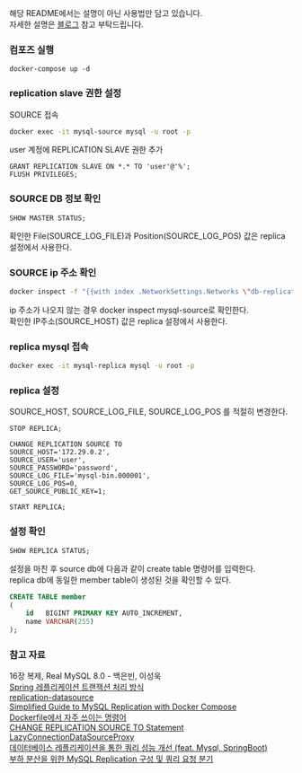 해당 README에서는 설명이 아닌 사용법만 담고 있습니다.  
자세한 설명은 [블로그]((https://greeng00se.github.io/db-replication)) 참고 부탁드립니다.

### 컴포즈 실행

```
docker-compose up -d
```

### replication slave 권한 설정

SOURCE 접속

```bash
docker exec -it mysql-source mysql -u root -p
```

user 계정에 REPLICATION SLAVE 권한 추가

```mysql
GRANT REPLICATION SLAVE ON *.* TO 'user'@'%';
FLUSH PRIVILEGES;
```

### SOURCE DB 정보 확인

```mysql
SHOW MASTER STATUS;
```

확인한 File(SOURCE_LOG_FILE)과 Position(SOURCE_LOG_POS) 값은 replica 설정에서 사용한다.

### SOURCE ip 주소 확인

```bash
docker inspect -f "{{with index .NetworkSettings.Networks \"db-replication_mysql_network\"}}{{.IPAddress}}{{end}}" mysql-source
```

ip 주소가 나오지 않는 경우 docker inspect mysql-source로 확인한다.  
확인한 IP주소(SOURCE_HOST) 값은 replica 설정에서 사용한다.

### replica mysql 접속

```bash
docker exec -it mysql-replica mysql -u root -p
```

### replica 설정

SOURCE_HOST, SOURCE_LOG_FILE, SOURCE_LOG_POS 를 적절히 변경한다.

```mysql
STOP REPLICA;

CHANGE REPLICATION SOURCE TO 
SOURCE_HOST='172.29.0.2', 
SOURCE_USER='user', 
SOURCE_PASSWORD='password', 
SOURCE_LOG_FILE='mysql-bin.000001', 
SOURCE_LOG_POS=0, 
GET_SOURCE_PUBLIC_KEY=1;

START REPLICA;
```

### 설정 확인

```mysql
SHOW REPLICA STATUS;
```

설정을 마친 후 source db에 다음과 같이 create table 명령어를 입력한다.  
replica db에 동일한 member table이 생성된 것을 확인할 수 있다.  

```sql
CREATE TABLE member
(
    id   BIGINT PRIMARY KEY AUTO_INCREMENT,
    name VARCHAR(255)
);
```

### 참고 자료

16장 복제, Real MySQL 8.0 - 백은빈, 이성욱  
[Spring 레플리케이션 트랜잭션 처리 방식](https://cheese10yun.github.io/spring-transaction/)  
[replication-datasource](https://github.com/kwon37xi/replication-datasource)  
[Simplified Guide to MySQL Replication with Docker Compose](https://www.linkedin.com/pulse/simplified-guide-mysql-replication-docker-compose-rakesh-shekhawat/)  
[Dockerfile에서 자주 쓰이는 명령어](https://www.daleseo.com/dockerfile/)  
[CHANGE REPLICATION SOURCE TO Statement](https://dev.mysql.com/doc/refman/8.1/en/change-replication-source-to.html)        
[LazyConnectionDataSourceProxy](https://kwonnam.pe.kr/wiki/springframework/lazyconnectiondatasourceproxy)  
[데이터베이스 레플리케이션을 통한 쿼리 성능 개선 (feat. Mysql, SpringBoot)](https://hudi.blog/database-replication-with-springboot-and-mysql/)  
[부하 분산을 위한 MySQL Replication 구성 및 쿼리 요청 분기](https://chagokx2.tistory.com/100)  

